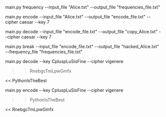 main.py frequency --input_file "Alice.txt" --output_file "frequencies_file.txt"

main.py encode --input_file "Alice.txt" --output_file "encode_file.txt" --cipher caesar --key 7

main.py decode --input_file "encode_file.txt" --output_file "copy_Alice.txt" --cipher caesar --key 7

main.py break --input_file "encode_file.txt" --output_file "hacked_Alice.txt" --frequency_file "frequencies_file.txt"


main.py decode --key CpluspLuSisFine --cipher vigenere
>> RnebgcTmLpwGmfx

<< PythonIsTheBest


main.py encode --key CpluspLuSisFine --cipher vigenere
>> PythonIsTheBest

<< RnebgcTmLpwGmfx
